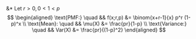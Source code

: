 &*
Let $r > 0, 0 < 1 < p$
$$
\begin{aligned}
\text{PMF:} \quad && f(x;r,p) &= \binom{x+r-1}{x} p^r (1-p)^x \\
\text{Mean}: \quad && \mu(X) &= \frac{pr}{1-p} \\
\text{Variance:} \quad && Var(X) &= \frac{pr}{(1-p)^2}
\end{aligned}
$$
<!--SR:!2023-05-09,2,150-->